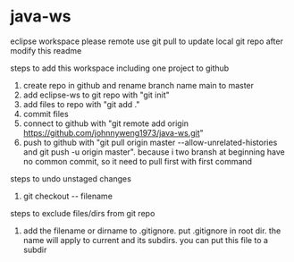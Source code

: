 # java-ws
eclipse workspace 
please remote use git pull to update local git repo after modify this readme

steps to add this workspace including one project to github
1. create repo in github and rename branch name main to master
2. add eclipse-ws to git repo with "git init"
3. add files to repo with "git add ."
4. commit files
5. connect to github with "git remote add origin  https://github.com/johnnyweng1973/java-ws.git"
6. push to github with "git pull origin master --allow-unrelated-histories and git push -u origin master". because i two bransh at beginning have no common commit, so it need to pull first with first command

steps to undo unstaged changes
1. git checkout -- filename

steps to exclude files/dirs from git repo
1. add the filename or dirname to .gitignore. put .gitignore in root dir. the name will apply to current and its subdirs. you  can put
   this file to a subdir
